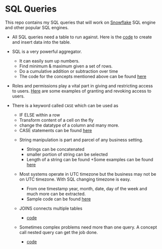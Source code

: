 # SQL Queries
This repo contains my SQL queries that will work on [Snowflake](https://www.snowflake.com/) SQL engine and other popular SQL engines.  
* All SQL queries need a table to run against. Here is the [code](https://github.com/cdevairakkam7/SQL_Queries/blob/master/create%20table.md) to create and insert data into the table.

* SQL is a very powerful aggregator. 
  + It can easily sum up numbers.
  + Find minimum & maximum given a set of rows.
  + Do a cumulative addition or subtraction over time
  + The code for the concepts mentioned above can be found [here](https://github.com/cdevairakkam7/SQL_Queries/blob/master/Aggregate%20Functions.md)

* Roles and permissions play a vital part in giving and restricting access to users. [Here](https://github.com/cdevairakkam7/SQL_Queries/blob/master/Granting%20and%20revoking%20access.md) are some examples of granting and revoking access to users.

* There is a keyword called ```CASE``` which can be used as 
  + IF ELSE within a row
  + Transform content of a cell on the fly 
  + change the datatype of a column and many more.
  + CASE statements can be found [here](https://github.com/cdevairakkam7/SQL_Queries/blob/master/Case%20Statement.md)
  
  * String manipulation is part and parcel of any business setting.
    + Strings can be concatenated
    + smaller portion of string can be selected
    + Length of a string can be found
    +Some examples can be found [here](https://github.com/cdevairakkam7/SQL_Queries/blob/master/String%20Manupilation.md)
   
  * Most systems operate in UTC timezone but the business may not be on UTC timezone. With SQL changing timezone is easy.
    + From one timestamp year, month, date, day of the week and much more can be extracted.
    + Sample code can be found [here](https://github.com/cdevairakkam7/SQL_Queries/blob/master/Date%20functions.md)
  
  * JOINS connects multiple tables
    + [code](https://github.com/cdevairakkam7/SQL_Queries/blob/master/Joins.md)
   
  * Sometimes complex problems need more than one query. A concept call nested query can get the job done.
    + [code](https://github.com/cdevairakkam7/SQL_Queries/blob/master/Nested%20Query.md)
